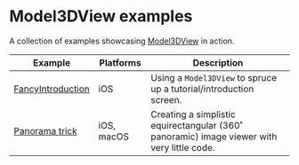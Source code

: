 # Model3DView examples

A collection of examples showcasing [Model3DView](https://github.com/frzi/Model3DView) in action.

| Example | Platforms | Description |
| ------- | --------- | ----------- |
| [FancyIntroduction](FancyIntroduction) | iOS | Using a `Model3DView` to spruce up a tutorial/introduction screen. |
| [Panorama trick](Panoramic) | iOS, macOS | Creating a simplistic equirectangular (360˚ panoramic) image viewer with very little code. |
